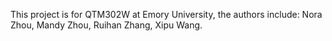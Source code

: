 This project is for QTM302W at Emory University, the authors include: Nora Zhou, Mandy Zhou, Ruihan Zhang, Xipu Wang.
